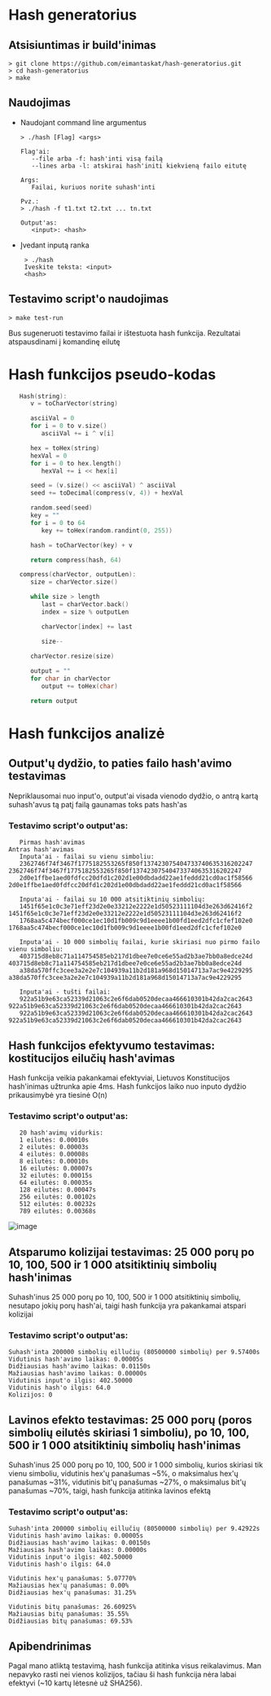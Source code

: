# Hash generatorius

## Atsisiuntimas ir build'inimas
   ```console
   > git clone https://github.com/eimantaskat/hash-generatorius.git
   > cd hash-generatorius
   > make
   ```

## Naudojimas
* Naudojant command line argumentus
   ```console
   > ./hash [Flag] <args>

   Flag'ai:
      --file arba -f: hash'inti visą failą
      --lines arba -l: atskirai hash'initi kiekvieną failo eitutę

   Args:
      Failai, kuriuos norite suhash'inti

   Pvz.:
   > ./hash -f t1.txt t2.txt ... tn.txt

   Output'as:
      <input>: <hash>
   ```
* Įvedant inputą ranka
   ```console
    > ./hash
    Iveskite teksta: <input>
    <hash>
  ```

## Testavimo script'o naudojimas
   ```console
   > make test-run
   ```
   Bus sugeneruoti testavimo failai ir ištestuota hash funkcija. Rezultatai atspausdinami į komandinę eilutę

# Hash funkcijos pseudo-kodas
```c++
   Hash(string):
      v = toCharVector(string)

      asciiVal = 0
      for i = 0 to v.size()
         asciiVal += i ^ v[i]

      hex = toHex(string)
      hexVal = 0
      for i = 0 to hex.length()
         hexVal += i << hex[i]

      seed = (v.size() << asciiVal) ^ asciiVal
      seed += toDecimal(compress(v, 4)) + hexVal

      random.seed(seed)
      key = ""
      for i = 0 to 64
         key += toHex(random.randint(0, 255))

      hash = toCharVector(key) + v

      return compress(hash, 64)
```
```c++
   compress(charVector, outputLen):
      size = charVector.size()

      while size > length
         last = charVector.back()
         index = size % outputLen

         charVector[index] += last

         size--
      
      charVector.resize(size)

      output = ""
      for char in charVector
         output += toHex(char)

      return output
```
# Hash funkcijos analizė

## Output'ų dydžio, to paties failo hash'avimo testavimas
Nepriklausomai nuo input'o, output'ai visada vienodo dydžio, o antrą kartą suhash'avus tą patį failą gaunamas toks pats hash'as

### Testavimo script'o output'as:
```console
   Pirmas hash'avimas                                               Antras hash'avimas
   Inputa'ai - failai su vienu simboliu:
   2362746f74f3467f1775182553265f850f137423075404733740635316202247 2362746f74f3467f1775182553265f850f137423075404733740635316202247
   2d0e1ffbe1aed0fdfcc20dfd1c202d1e00dbdadd22ae1feddd21cd0ac1f58566 2d0e1ffbe1aed0fdfcc20dfd1c202d1e00dbdadd22ae1feddd21cd0ac1f58566

   Inputa'ai - failai su 10 000 atsitiktinių simbolių:
   1451f65e1c0c3e71eff23d2e0e33212e2222e1d50523111104d3e263d62416f2 1451f65e1c0c3e71eff23d2e0e33212e2222e1d50523111104d3e263d62416f2
   1768aa5c474becf000ce1ec10d1fb009c9d1eeee1b00fd1eed2dfc1cfef102e0 1768aa5c474becf000ce1ec10d1fb009c9d1eeee1b00fd1eed2dfc1cfef102e0

   Inputa'ai - 10 000 simbolių failai, kurie skiriasi nuo pirmo failo vienu simboliu:
   403715d8eb8c71a114754585eb217d1dbee7e0ce6e55ad2b3ae7bb0a8edce24d 403715d8eb8c71a114754585eb217d1dbee7e0ce6e55ad2b3ae7bb0a8edce24d
   a38da570ffc3cee3a2e2e7c104939a11b2d181a968d15014713a7ac9e4229295 a38da570ffc3cee3a2e2e7c104939a11b2d181a968d15014713a7ac9e4229295

   Inputa'ai - tušti failai:
   922a51b9e63ca52339d21063c2e6f6dab0520decaa466610301b42da2cac2643 922a51b9e63ca52339d21063c2e6f6dab0520decaa466610301b42da2cac2643
   922a51b9e63ca52339d21063c2e6f6dab0520decaa466610301b42da2cac2643 922a51b9e63ca52339d21063c2e6f6dab0520decaa466610301b42da2cac2643
```


## Hash funkcijos efektyvumo testavimas: kostitucijos eilučių hash'avimas
Hash funkcija veikia pakankamai efektyviai, Lietuvos Konstitucijos hash'inimas užtrunka apie 4ms. Hash funkcijos laiko nuo inputo dydžio prikausimybė yra tiesinė O(n)

### Testavimo script'o output'as:
```console
   20 hash'avimų vidurkis:
   1 eilutės: 0.00010s
   2 eilutės: 0.00003s
   4 eilutės: 0.00008s
   8 eilutės: 0.00010s
   16 eilutės: 0.00007s
   32 eilutės: 0.00015s
   64 eilutės: 0.00035s
   128 eilutės: 0.00047s
   256 eilutės: 0.00102s
   512 eilutės: 0.00232s
   789 eilutės: 0.00368s
```  
![image](https://user-images.githubusercontent.com/80033246/192839927-b912f03b-d12e-4301-8fb2-e6d4096d3437.png)

## Atsparumo kolizijai testavimas: 25 000 porų po 10, 100, 500 ir 1 000 atsitiktinių simbolių hash'inimas
Suhash'inus 25 000 porų po 10, 100, 500 ir 1 000 atsitiktinių simbolių, nesutapo jokių porų hash'ai, taigi hash funkcija yra pakankamai atspari kolizijai
### Testavimo script'o output'as:
```console
Suhash'inta 200000 simbolių eillučių (80500000 simbolių) per 9.57400s
Vidutinis hash'avimo laikas: 0.00005s
Didžiausias hash'avimo laikas: 0.01150s
Mažiausias hash'avimo laikas: 0.00000s
Vidutinis input'o ilgis: 402.50000
Vidutinis hash'o ilgis: 64.0
Kolizijos: 0
```

## Lavinos efekto testavimas: 25 000 porų (poros simbolių eilutės skiriasi 1 simboliu), po 10, 100, 500 ir 1 000 atsitiktinių simbolių hash'inimas 
Suhash'inus 25 000 porų po 10, 100, 500 ir 1 000 simbolių, kurios skiriasi tik vienu simboliu, vidutinis hex'ų panašumas ~5%, o maksimalus hex'ų panašumas ~31%, vidutinis bit'ų panašumas ~27%, o maksimalus bit'ų panašumas ~70%, taigi, hash funkcija atitinka lavinos efektą

### Testavimo script'o output'as:
```console
Suhash'inta 200000 simbolių eillučių (80500000 simbolių) per 9.42922s
Vidutinis hash'avimo laikas: 0.00005s
Didžiausias hash'avimo laikas: 0.00150s
Mažiausias hash'avimo laikas: 0.00000s
Vidutinis input'o ilgis: 402.50000
Vidutinis hash'o ilgis: 64.0

Vidutinis hex'ų panašumas: 5.07770%
Mažiausias hex'ų panašumas: 0.00%
Didžiausias hex'ų panašumas: 31.25%

Vidutinis bitų panašumas: 26.60925%
Mažiausias bitų panašumas: 35.55%
Didžiausias bitų panašumas: 69.53%
```

## Apibendrinimas
Pagal mano atliktą testavimą, hash funkcija atitinka visus reikalavimus. Man nepavyko rasti nei vienos kolizijos, tačiau ši hash funkcija nėra labai efektyvi (~10 kartų lėtesnė už SHA256).